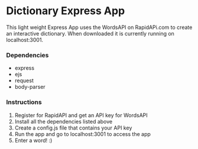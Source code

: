 # Dictionary Express App
This light weight Express App uses the WordsAPI on RapidAPi.com to create an interactive dictionary. When downloaded it is currently running on localhost:3001. 

### Dependencies
- express
- ejs
- request
- body-parser

### Instructions 
1. Register for RapidAPI and get an API key for WordsAPI
2. Install all the dependencies listed above 
3. Create a config.js file that contains your API key
4. Run the app and go to localhost:3001 to access the app
5. Enter a word! :) 